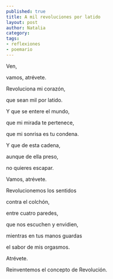 ```yaml
---
published: true
title: A mil revoluciones por latido
layout: post
author: Natalia
category:
tags:
- reflexiones
- poemario
---
```


Ven,

vamos, atrévete.

Revoluciona mi corazón,

que sean mil por latido.

Y que se entere el mundo,

que mi mirada te pertenece,

que mi sonrisa es tu condena.


Y que de esta cadena,

aunque de ella preso,

no quieres escapar.


Vamos, atrévete.

Revolucionemos los sentidos

contra el colchón,

entre cuatro paredes,

que nos escuchen y envidien,

mientras en tus manos guardas

el sabor de mis orgasmos.


Atrévete.

Reinventemos el concepto de Revolución.

